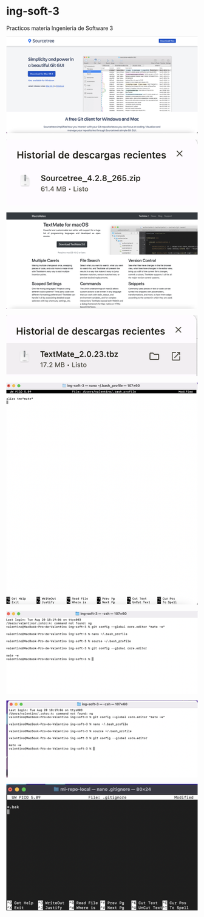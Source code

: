 # ing-soft-3
Practicos materia Ingenieria de Software 3


![Captura De Pantalla 2024 08 20 A La(S) 18.21.14](Captura%20de%20pantalla%202024-08-20%20a%20la(s)%2018.21.14.png)

![Captura De Pantalla 2024 08 20 A La(S) 18.21.49](Captura%20de%20pantalla%202024-08-20%20a%20la(s)%2018.21.49.png)

![Captura De Pantalla 2024 08 20 A La(S) 18.23.56](Captura%20de%20pantalla%202024-08-20%20a%20la(s)%2018.23.56.png)

![Captura De Pantalla 2024 08 20 A La(S) 18.24.47](Captura%20de%20pantalla%202024-08-20%20a%20la(s)%2018.24.47.png)

![Captura De Pantalla 2024 08 20 A La(S) 18.25.35](Captura%20de%20pantalla%202024-08-20%20a%20la(s)%2018.25.35.png)

![Captura De Pantalla 2024 08 20 A La(S) 18.26.29](Captura%20de%20pantalla%202024-08-20%20a%20la(s)%2018.26.29.png)

![Captura De Pantalla 2024 08 20 A La(S) 18.26.39](Captura%20de%20pantalla%202024-08-20%20a%20la(s)%2018.26.39.png)

![Captura De Pantalla 2024 08 20 A La(S) 19.12.27](Captura%20de%20pantalla%202024-08-20%20a%20la(s)%2019.12.27.png)
